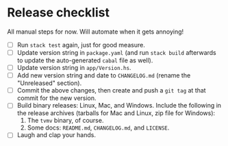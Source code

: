 # Release checklist

All manual steps for now. Will automate when it gets annoying!

- [ ] Run `stack test` again, just for good measure.
- [ ] Update version string in `package.yaml` (and run `stack build`
  afterwards to update the auto-generated `cabal` file as well).
- [ ] Update version string in `app/Version.hs`.
- [ ] Add new version string and date to `CHANGELOG.md` (rename the
  "Unreleased" section).
- [ ] Commit the above changes, then create and push a `git tag` at that
  commit for the new version.
- [ ] Build binary releases: Linux, Mac, and Windows. Include the following
  in the release archives (tarballs for Mac and Linux, zip file for Windows):
    1. The `tvmv` binary, of course.
    2. Some docs: `README.md`, `CHANGELOG.md`, and `LICENSE`.
- [ ] Laugh and clap your hands.
